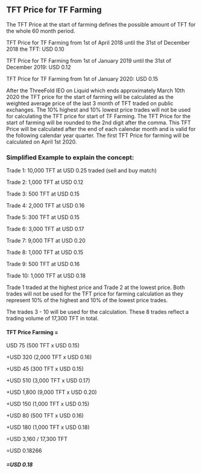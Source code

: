 ## TFT Price for TF Farming


The TFT Price at the start of farming defines the possible amount of TFT for the whole 60 month period.

TFT Price for TF Farming from 1st of April 2018 until the 31st of December 2018 the TFT:	USD 0.10

TFT Price for TF Farming from 1st of January 2019 until the 31st of December 2019:		USD 0.12

TFT Price for TF Farming from 1st of January 2020:							USD 0.15 

After the ThreeFold IEO on Liquid which ends approximately March 10th 2020 the TFT price for the start of farming will be calculated as the weighted average price of the last 3 month of TFT traded on public exchanges. The 10% highest and 10% lowest price trades will not be used for calculating the TFT price for start of TF Farming. The TFT Price for the start of farming will be rounded to the 2nd digit after the comma. This TFT Price will be calculated after the end of each calendar month and is valid for the following calendar year quarter. The first TFT Price for farming will be calculated on April 1st 2020.


### Simplified Example to explain the concept:


Trade 1:	10,000 TFT 	at 	USD 0.25 traded (sell and buy match)

Trade 2:	1,000 TFT 	at 	USD 0.12

Trade 3: 	500 TFT 	at 	USD 0.15

Trade 4: 	2,000 TFT 	at 	USD 0.16

Trade 5: 	300 TFT 	at 	USD 0.15

Trade 6: 	3,000 TFT 	at 	USD 0.17

Trade 7: 	9,000 TFT	at 	USD 0.20

Trade 8: 	1,000 TFT 	at 	USD 0.15

Trade 9: 	500 TFT 	at 	USD 0.16

Trade 10: 	1,000 TFT 	at 	USD 0.18


Trade 1 traded at the highest price and Trade 2 at the lowest price. Both trades will not be used for the TFT price for farming calculation as they represent 10% of the highest and 10% of the lowest price trades.

The trades 3 - 10 will be used for the calculation. These 8 trades reflect a trading volume of 17,300 TFT in total.


#### TFT Price Farming =	
USD 75 (500 TFT x USD 0.15) 

+USD 320 (2,000 TFT x USD 0.16)

+USD 45 (300 TFT x USD 0.15)

+USD 510 (3,000 TFT x USD 0.17)

+USD 1,800 (9,000 TFT x USD 0.20)

+USD 150 (1,000 TFT x USD 0.15)

+USD 80 (500 TFT x USD 0.16)

+USD 180 (1,000 TFT x USD 0.18)
      
=USD 3,160 / 17,300 TFT 
      
=USD 0.18266

##### =USD 0.18
